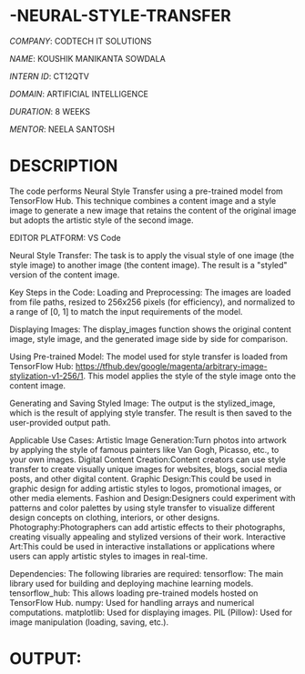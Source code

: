 # -NEURAL-STYLE-TRANSFER

*COMPANY*: CODTECH IT SOLUTIONS

*NAME*: KOUSHIK MANIKANTA SOWDALA

*INTERN ID*: CT12QTV

*DOMAIN*: ARTIFICIAL INTELLIGENCE

*DURATION*: 8 WEEKS

*MENTOR*: NEELA SANTOSH

# DESCRIPTION
The code performs Neural Style Transfer using a pre-trained model from TensorFlow Hub. This technique combines a content image and a style image to generate a new image that retains the content of the original 
image but adopts the artistic style of the second image.

EDITOR PLATFORM: VS Code

Neural Style Transfer: The task is to apply the visual style of one image (the style image) to another image (the content image). The result is a "styled" version of the content image.

Key Steps in the Code:
Loading and Preprocessing:
The images are loaded from file paths, resized to 256x256 pixels (for efficiency), and normalized to a range of [0, 1] to match the input requirements of the model.

Displaying Images:
The display_images function shows the original content image, style image, and the generated image side by side for comparison.

Using Pre-trained Model:
The model used for style transfer is loaded from TensorFlow Hub: https://tfhub.dev/google/magenta/arbitrary-image-stylization-v1-256/1. This model applies the style of the style image onto the content image.

Generating and Saving Styled Image:
The output is the stylized_image, which is the result of applying style transfer.
The result is then saved to the user-provided output path.

Applicable Use Cases:
Artistic Image Generation:Turn photos into artwork by applying the style of famous painters like Van Gogh, Picasso, etc., to your own images.
Digital Content Creation:Content creators can use style transfer to create visually unique images for websites, blogs, social media posts, and other digital content.
Graphic Design:This could be used in graphic design for adding artistic styles to logos, promotional images, or other media elements.
Fashion and Design:Designers could experiment with patterns and color palettes by using style transfer to visualize different design concepts on clothing, interiors, or other designs.
Photography:Photographers can add artistic effects to their photographs, creating visually appealing and stylized versions of their work.
Interactive Art:This could be used in interactive installations or applications where users can apply artistic styles to images in real-time.

Dependencies:
The following libraries are required:
tensorflow: The main library used for building and deploying machine learning models.
tensorflow_hub: This allows loading pre-trained models hosted on TensorFlow Hub.
numpy: Used for handling arrays and numerical computations.
matplotlib: Used for displaying images.
PIL (Pillow): Used for image manipulation (loading, saving, etc.).

# OUTPUT:

